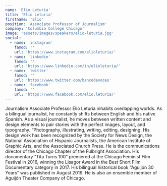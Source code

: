 ```yaml
---
name: 'Elio Leturia'
title: 'Elio Leturia'
firstname: 'Elio'
position: 'Associate Professor of Journalism'
company: 'Columbia College Chicago'
image: 'assets/images/speakers/elio-leturia.jpg'
social:
  - name: 'instagram'
    famod: ''
    url: 'https://www.instagram.com/elioleturia/'
  - name: 'linkedin'
    famod: ''
    url: 'https://www.linkedin.com/in/elioleturia/'
  - name: 'twitter'
    famod: ''
    url: 'https://www.twitter.com/bancodevoces'
  - name: 'facebook'
    famod: ''
    url: 'https://www.facebook.com/elio.leturia/'
---
```


Journalism Associate Professor Elio Leturia inhabits overlapping worlds. As a bilingual journalist, he constantly shifts between English and his native Spanish. As a visual journalist, he moves between written content and design elements to pair stories with the perfect images, layout, and typography. “Photography, illustrating, writing, editing, designing. His design work has been recognized by the Society for News Design, the National Association of Hispanic Journalists, the American Institute of Graphic Arts, and the Associated Church Press. He is the communications director of the Chicago Chapter of the Fulbright Association. His documentary “Tita Turns 100” premiered at the Chicago Feminist Film Festival in 2016, winning the Lisagor Award in the Best Short Film Documentary category in 2017. His bilingual historical book “Aguijón 30 Years” was published in August 2019. He is also an ensemble member of Aguijón Theater Company of Chicago.

